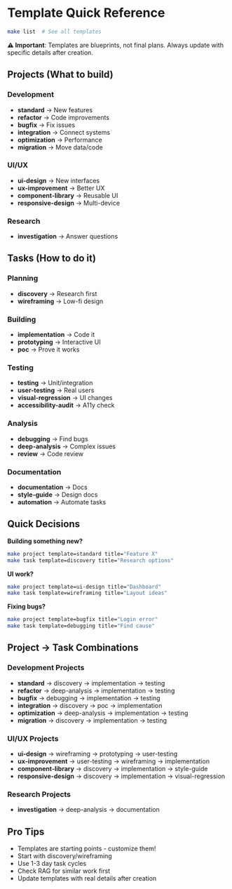 # Template Quick Reference

```bash
make list  # See all templates
```

**⚠️ Important**: Templates are blueprints, not final plans. Always update with specific details after creation.

## Projects (What to build)

### Development
- **standard** → New features
- **refactor** → Code improvements  
- **bugfix** → Fix issues
- **integration** → Connect systems
- **optimization** → Performance
- **migration** → Move data/code

### UI/UX 
- **ui-design** → New interfaces
- **ux-improvement** → Better UX
- **component-library** → Reusable UI
- **responsive-design** → Multi-device

### Research
- **investigation** → Answer questions

## Tasks (How to do it)

### Planning
- **discovery** → Research first
- **wireframing** → Low-fi design

### Building  
- **implementation** → Code it
- **prototyping** → Interactive UI
- **poc** → Prove it works

### Testing
- **testing** → Unit/integration
- **user-testing** → Real users
- **visual-regression** → UI changes
- **accessibility-audit** → A11y check

### Analysis
- **debugging** → Find bugs
- **deep-analysis** → Complex issues
- **review** → Code review

### Documentation
- **documentation** → Docs
- **style-guide** → Design docs
- **automation** → Automate tasks

## Quick Decisions

**Building something new?**
```bash
make project template=standard title="Feature X"
make task template=discovery title="Research options"
```

**UI work?**
```bash
make project template=ui-design title="Dashboard"  
make task template=wireframing title="Layout ideas"
```

**Fixing bugs?**
```bash
make project template=bugfix title="Login error"
make task template=debugging title="Find cause"
```

## Project → Task Combinations

### Development Projects
- **standard** → discovery → implementation → testing
- **refactor** → deep-analysis → implementation → testing
- **bugfix** → debugging → implementation → testing
- **integration** → discovery → poc → implementation
- **optimization** → deep-analysis → implementation → testing
- **migration** → discovery → implementation → testing

### UI/UX Projects  
- **ui-design** → wireframing → prototyping → user-testing
- **ux-improvement** → user-testing → wireframing → implementation
- **component-library** → discovery → implementation → style-guide
- **responsive-design** → discovery → implementation → visual-regression

### Research Projects
- **investigation** → deep-analysis → documentation

## Pro Tips
- Templates are starting points - customize them!
- Start with discovery/wireframing
- Use 1-3 day task cycles
- Check RAG for similar work first
- Update templates with real details after creation